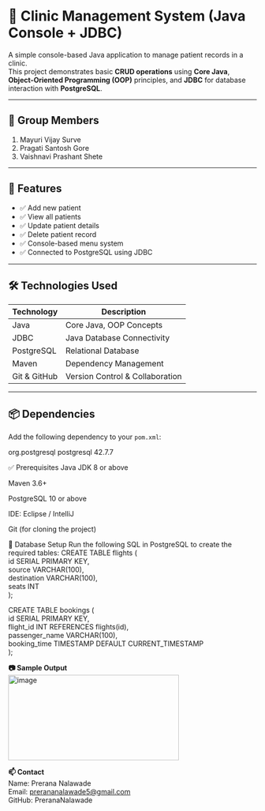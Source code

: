 # 🏥 Clinic Management System (Java Console + JDBC)

A simple console-based Java application to manage patient records in a clinic.  
This project demonstrates basic **CRUD operations** using **Core Java**, **Object-Oriented Programming (OOP)** principles, and **JDBC** for database interaction with **PostgreSQL**.

---

## 👥 Group Members

1. Mayuri Vijay Surve  
2. Pragati Santosh Gore  
3. Vaishnavi Prashant Shete  

---

## 📌 Features

- ✅ Add new patient  
- ✅ View all patients  
- ✅ Update patient details  
- ✅ Delete patient record  
- ✅ Console-based menu system  
- ✅ Connected to PostgreSQL using JDBC  

---

## 🛠 Technologies Used

| Technology     | Description                       |
|----------------|-----------------------------------|
| Java           | Core Java, OOP Concepts           |
| JDBC           | Java Database Connectivity        |
| PostgreSQL     | Relational Database               |
| Maven          | Dependency Management             |
| Git & GitHub   | Version Control & Collaboration   |

---

## 📦 Dependencies

Add the following dependency to your `pom.xml`:

<dependencies>    
    <!-- https://mvnrepository.com/artifact/org.postgresql/postgresql -->    
    <dependency>    
        <groupId>org.postgresql</groupId>    
        <artifactId>postgresql</artifactId>    
        <version>42.7.7</version>    
    </dependency>    
</dependencies>    


✅ Prerequisites
Java JDK 8 or above

Maven 3.6+

PostgreSQL 10 or above

IDE: Eclipse / IntelliJ

Git (for cloning the project)


🧱 Database Setup
Run the following SQL in PostgreSQL to create the required tables:
CREATE TABLE flights (  
    id SERIAL PRIMARY KEY,  
    source VARCHAR(100),  
    destination VARCHAR(100),  
    seats INT  
);  

CREATE TABLE bookings (  
    id SERIAL PRIMARY KEY,  
    flight_id INT REFERENCES flights(id),  
    passenger_name VARCHAR(100),  
    booking_time TIMESTAMP DEFAULT CURRENT_TIMESTAMP  
);  



**📷 Sample Output**  
<img width="346" height="173" alt="image" src="https://github.com/user-attachments/assets/5564c5c0-6bf6-4be9-8dc5-3f391319494e" />  

**📫 Contact**  
Name: Prerana Nalawade  
Email: prerananalawade5@gmail.com  
GitHub: PreranaNalawade

